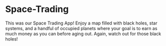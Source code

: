 # Space-Trading
This was our Space Trading App!
Enjoy a map filled with black holes, star systems, and a handful of occupied planets where your goal is to earn as much money as you can before aging out. Again, watch out for those black holes!
